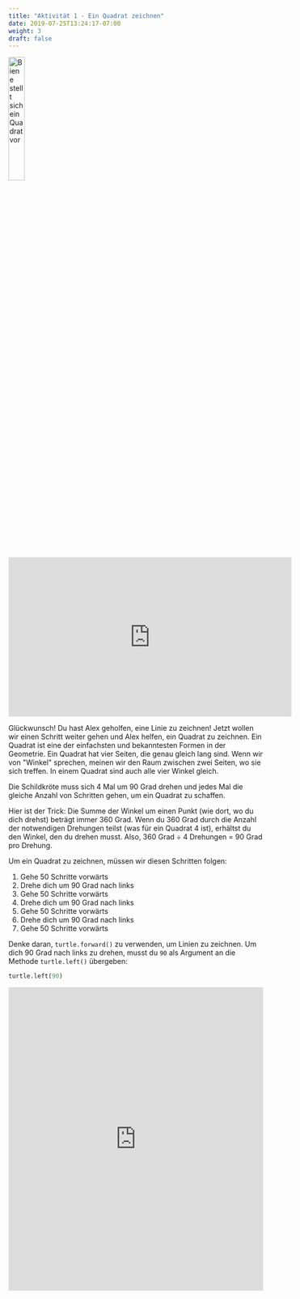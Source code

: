 ```yaml
---
title: "Aktivität 1 - Ein Quadrat zeichnen"
date: 2019-07-25T13:24:17-07:00
weight: 3
draft: false
---
```


<img src="../media/bee_square.png" alt="Biene stellt sich ein Quadrat vor" width="25%" />

<p style="text-align: center;"><iframe width="560" height="315" src="https://www.youtube.com/embed/CRJf-LbXAx4" frameborder="0" allow="accelerometer; autoplay; clipboard-write; encrypted-media; gyroscope; picture-in-picture" allowfullscreen></iframe></p>

Glückwunsch! Du hast Alex geholfen, eine Linie zu zeichnen! Jetzt wollen wir einen Schritt weiter gehen und Alex helfen, ein Quadrat zu zeichnen. Ein Quadrat ist eine der einfachsten und bekanntesten Formen in der Geometrie. Ein Quadrat hat vier Seiten, die genau gleich lang sind. Wenn wir von "Winkel" sprechen, meinen wir den Raum zwischen zwei Seiten, wo sie sich treffen. In einem Quadrat sind auch alle vier Winkel gleich.

Die Schildkröte muss sich 4 Mal um 90 Grad drehen und jedes Mal die gleiche Anzahl von Schritten gehen, um ein Quadrat zu schaffen.

Hier ist der Trick: Die Summe der Winkel um einen Punkt (wie dort, wo du dich drehst) beträgt immer 360 Grad. Wenn du 360 Grad durch die Anzahl der notwendigen Drehungen teilst (was für ein Quadrat 4 ist), erhältst du den Winkel, den du drehen musst. 
Also, 360 Grad ÷ 4 Drehungen = 90 Grad pro Drehung.

Um ein Quadrat zu zeichnen, müssen wir diesen Schritten folgen:

1. Gehe 50 Schritte vorwärts
2. Drehe dich um 90 Grad nach links
3. Gehe 50 Schritte vorwärts
4. Drehe dich um 90 Grad nach links
5. Gehe 50 Schritte vorwärts
6. Drehe dich um 90 Grad nach links
7. Gehe 50 Schritte vorwärts

Denke daran, `turtle.forward()` zu verwenden, um Linien zu zeichnen. Um dich 90 Grad nach links zu drehen, musst du `90` als Argument an die Methode `turtle.left()` übergeben:

``` python
turtle.left(90)
```

<iframe src="https://trinket.io/embed/python/bfe791bb1e" width="100%" height="600" frameborder="0" marginwidth="0" marginheight="0" allowfullscreen></iframe>